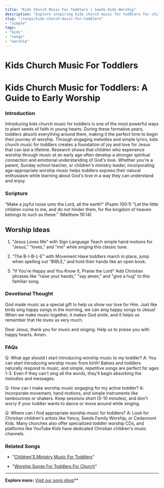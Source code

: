```yaml
---
title: "Kids Church Music For Toddlers | Seeds Kids Worship"
description: "Explore inspiring kids church music for toddlers for children's worship and faith development. Biblical music resources for families and ministry."
slug: "/songs/kids-church-music-for-toddlers"
- "simple"
tags:
- "kids"
- "songs"
- "worship"
---
```


# Kids Church Music For Toddlers

# Kids Church Music for Toddlers: A Guide to Early Worship

### Introduction
Introducing kids church music for toddlers is one of the most powerful ways to plant seeds of faith in young hearts. During these formative years, toddlers absorb everything around them, making it the perfect time to begin their journey of worship. Through engaging melodies and simple lyrics, kids church music for toddlers creates a foundation of joy and love for Jesus that can last a lifetime. Research shows that children who experience worship through music at an early age often develop a stronger spiritual connection and emotional understanding of God's love. Whether you're a parent, Sunday school teacher, or children's ministry leader, incorporating age-appropriate worship music helps toddlers express their natural enthusiasm while learning about God's love in a way they can understand and enjoy.

### Scripture
"Make a joyful noise unto the Lord, all the earth!" (Psalm 100:1)
"Let the little children come to me, and do not hinder them, for the kingdom of heaven belongs to such as these." (Matthew 19:14)

## Worship Ideas
1. "Jesus Loves Me" with Sign Language
Teach simple hand motions for "Jesus," "loves," and "me" while singing this classic tune.

2. "The B-I-B-L-E" with Movement
Have toddlers march in place, jump when spelling out "BIBLE," and hold their hands like an open book.

3. "If You're Happy and You Know It, Praise the Lord"
Add Christian phrases like "raise your hands," "say amen," and "give a hug" to this familiar song.

### Devotional Thought
God made music as a special gift to help us show our love for Him. Just like birds sing happy songs in the morning, we can sing happy songs to Jesus! When we make music together, it makes God smile, and it helps us remember that He loves us very much.

Dear Jesus, thank you for music and singing. Help us to praise you with happy hearts. Amen.

### FAQs
Q: What age should I start introducing worship music to my toddler?
A: You can start introducing worship music from birth! Babies and toddlers naturally respond to music, and simple, repetitive songs are perfect for ages 1-3. Even if they can't sing all the words, they'll begin absorbing the melodies and messages.

Q: How can I make worship music engaging for my active toddler?
A: Incorporate movement, hand motions, and simple instruments like tambourines or shakers. Keep sessions short (5-10 minutes), and don't worry if your toddler wants to dance or move around while singing.

Q: Where can I find appropriate worship music for toddlers?
A: Look for Christian children's artists like Yancy, Seeds Family Worship, or Cedarmont Kids. Many churches also offer specialized toddler worship CDs, and platforms like YouTube Kids have dedicated Christian children's music channels.

### Related Songs

- "[Children'S Ministry Music For Toddlers](/songs/children-s-ministry-music-for-toddlers/)"

- "[Worship Songs For Toddlers For Church](/songs/worship-songs-for-toddlers-for-church/)"

---

**Explore more:** [Visit our song shop](https://seedskidsworship.com/shop)**

<!-- Schema Markup -->
<script type="application/ld+json">
{
  "@context": "https://schema.org",
  "@type": "MusicRecording",
  "name": "Kids Church Music For Toddlers",
  "byArtist": {
    "@type": "MusicGroup",
    "name": "Seeds Kids Worship"
  },
  "isFamilyFriendly": true,
  "url": "https://seedskidsworship.com/songs/kids-church-music-for-toddlers/"
}
</script>